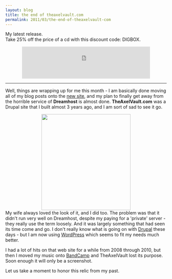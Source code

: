 ```yaml
---
layout: blog
title: the end of theaxelvault.com
permalink: 2011/03/the-end-of-theaxelvault-com
---
```


My latest release.<br/>Take 25% off the price of a cd with this discount code: DIGBOX.

<div align="center">
<iframe width="400" height="100" style="position: relative; display: block; width: 400px; height: 100px;" src="http://bandcamp.com/EmbeddedPlayer/v=2/album=1078671632/size=venti/bgcol=FFFFFF/linkcol=6a747c/" allowtransparency="true" frameborder="0"><a href="http://axelradio.com/album/sky-meet-sea">Sky Meet Sea by Krister Axel</a></iframe>
</div><hr/>

Well, things are wrapping up for me this month - I am basically done moving all of my blog posts onto the <a href="http://blog.kristeraxel.com">new site</a>, and my plan to finally get away from the horrible service of <strong>Dreamhost</strong> is almost done. <strong>TheAxelVault.com</strong> was a Drupal site that I built almost 3 years ago, and I am sort of sad to see it go.
<div align="center">
<a href="http://blog.kristeraxel.com/wp-content/uploads/2011/03/axelvault.png"><img src="http://blog.kristeraxel.com/wp-content/uploads/2011/03/axelvault-278x300.png" alt="" title="axelvault" width="278" height="300" class="aligncenter size-medium wp-image-960" /></a>
</div>
My wife always loved the look of it, and I did too. The problem was that it didn't run very well on Dreamhost, despite my paying for a 'private' server - they really use the term loosely. And it was largely something that had seen its time come and go. I don't really know what is going on with <a href="http://drupal.org">Drupal</a> these days - but I am now using <a href="http://wordpress.org">WordPress</a> which seems to fit my needs much better.

I had a lot of hits on that web site for a while from 2008 through 2010, but then I moved my music onto <a href="http://axelradio.com">BandCamp</a> and TheAxelVault lost its purpose. Soon enough it will only be a screenshot.

Let us take a moment to honor this relic from my past.
